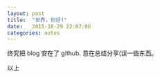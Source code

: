 ```yaml
---
layout: post
title:  "世界，你好!"
date:   2015-10-29 22:07:00
categories: notes
---
```


终究把 blog 安在了 github. 意在总结分享(误一些东西。

以上
